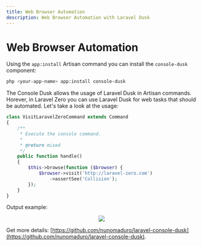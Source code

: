 ```yaml
---
title: Web Browser Automation
description: Web Browser Automation with Laravel Dusk
---
```


# Web Browser Automation

Using the `app:install` Artisan command you can install the `console-dusk` component:
```bash
php <your-app-name> app:install console-dusk
```

The Console Dusk allows the usage of Laravel Dusk in Artisan commands. Horever, in Laravel Zero
you can use Laravel Dusk for web tasks that should be automated. Let's take a look at the usage:
```php
class VisitLaravelZeroCommand extends Command
{
    /**
     * Execute the console command.
     *
     * @return mixed
     */
    public function handle()
    {
        $this->browse(function ($browser) {
            $browser->visit('http://laravel-zero.com')
                ->assertSee('Collision');
        });
    }
}
```

Output example:

<p align="center">
    <img src="https://github.com/nunomaduro/laravel-console-dusk/blob/master/docs/example.gif?raw=true">
</p>

Get more details: [https://github.com/nunomaduro/laravel-console-dusk](https://github.com/nunomaduro/laravel-console-dusk).
